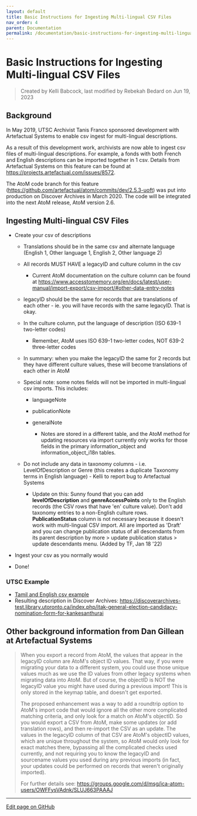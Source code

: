 ```yaml
---
layout: default
title: Basic Instructions for Ingesting Multi-lingual CSV Files
nav_order: 4
parent: Documentation
permalink: /documentation/basic-instructions-for-ingesting-multi-lingual-csv-files.md
---
```


# Basic Instructions for Ingesting Multi-lingual CSV Files

> Created by Kelli Babcock, last modified by Rebekah Bedard on Jun 19, 2023

## Background
In May 2019, UTSC Archivist Tanis Franco sponsored development with Artefactual Systems to enable csv ingest for multi-lingual descriptions.

As a result of this development work, archivists are now able to ingest csv files of multi-lingual descriptions. For example, a fonds with both French and English descriptions can be imported together in 1 csv. Details from Artefactual Systems on this feature can be found at https://projects.artefactual.com/issues/8572. 

The AtoM code branch for this feature (https://github.com/artefactual/atom/commits/dev/2.5.3-uoft) was put into production on Discover Archives in March 2020. The code will be integrated into the next AtoM release, AtoM version 2.6. 

## Ingesting Multi-lingual CSV Files

* Create your csv of descriptions

    * Translations should be in the same csv and alternate language (English 1, Other language 1, English 2, Other language 2)

    * All records MUST HAVE a legacyID and culture column in the csv

        * Current AtoM documentation on the culture column can be found at https://www.accesstomemory.org/en/docs/latest/user-manual/import-export/csv-import/#other-data-entry-notes  

    * legacyID should be the same for records that are translations of each other - ie. you will have records with the same legacyID. That is okay.

    * In the culture column, put the language of description (ISO 639-1 two-letter codes)

        * Remember, AtoM uses ISO 639-1 two-letter codes, NOT 639-2 three-letter codes

    * In summary: when you make the legacyID the same for 2 records but they have different culture values, these will become translations of each other in AtoM

    * Special note: some notes fields will not be imported in multi-lingual csv imports. This includes:

        * languageNote

        * publicationNote

        * generalNote

            * Notes are stored in a different table, and the AtoM method for updating resources via import currently only works for those fields in the primary information_object and information_object_i18n tables. 

    * Do not include any data in taxonomy columns - i.e. LevelOfDescription or Genre (this creates a duplicate Taxonomy terms in English language) - Kelli to report bug to Artefactual Systems

        * Update on this: Sunny found that you can add **levelOfDescription** and **genreAccessPoints** only to the English records (the CSV rows that have 'en' culture value). Don't add taxonomy entries to a non-English culture rows. **PublicationStatus** column is not necessary because it doesn't work with multi-lingual CSV import. All are imported as 'Draft' and you can change publication status of all descendants from its parent description by  more > update publication status > update descendants menu. (Added by TF, Jan 18 '22)

* Ingest your csv as you normally would

* Done!

### UTSC Example
* [Tamil and English csv example](/attachments/TamilTest_20220118.csv)
* Resulting description in Discover Archives: https://discoverarchives-test.library.utoronto.ca/index.php/itak-general-election-candidacy-nomination-form-for-kankesanthurai


## Other background information from Dan Gillean at Artefactual Systems

> When you export a record from AtoM, the values that appear in the legacyID column are AtoM's object ID values. That way, if you were migrating your data to a different system, you could use those unique values much as we use the ID values from other legacy systems when migrating data into AtoM. But of course, the objectID is NOT the legacyID value you might have used during a previous import! This is only stored in the keymap table, and doesn't get exported. 
> 
> The proposed enhancement was a way to add a roundtrip option to AtoM's import code that would ignore all the other more complicated matching criteria, and only look for a match on AtoM's objectID. So you would export a CSV from AtoM, make some updates (or add translation rows), and then re-import the CSV as an update. The values in the legacyID column of that CSV are AtoM's objectID values, which are unique throughout the system, so AtoM would only look for exact matches there, bypassing all the complicated checks used currently, and not requiring you to know the legacyID and sourcename values you used during any previous imports (in fact, your updates could be performed on records that weren't originally imported). 
> 
> For further details see: https://groups.google.com/d/msg/ica-atom-users/OWFFysVAdnk/SLUJ663PAAAJ

---

[Edit page on GitHub]()